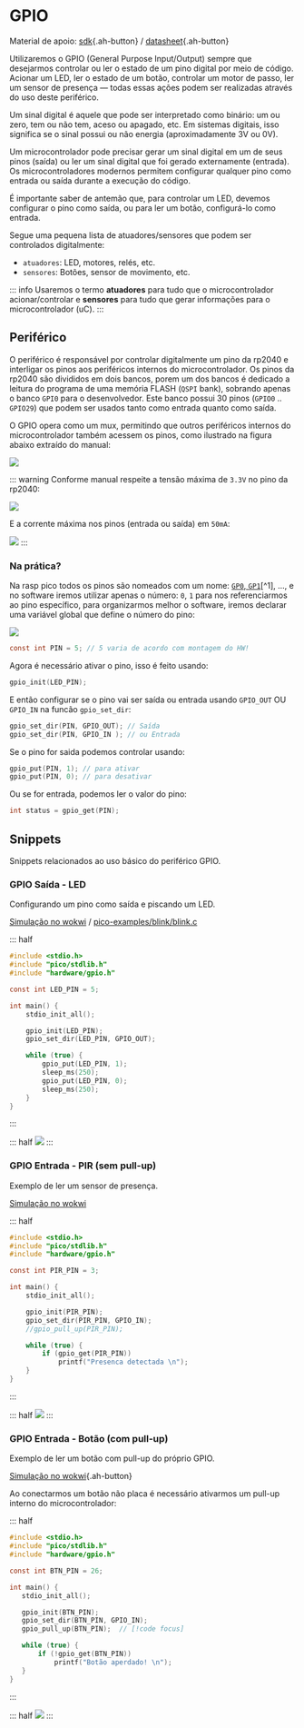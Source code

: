 #  GPIO 

Material de apoio: 
[sdk](https://www.raspberrypi.com/documentation/pico-sdk/hardware.html#hardware_gpio){.ah-button}
/
[datasheet]( https://datasheets.raspberrypi.com/rp2040/rp2040-datasheet.pdf#section_gpio){.ah-button}


Utilizaremos o GPIO (General Purpose Input/Output) sempre que desejarmos controlar ou ler o estado de um pino digital por meio de código. Acionar um LED, ler o estado de um botão, controlar um motor de passo, ler um sensor de presença — todas essas ações podem ser realizadas através do uso deste periférico.

Um sinal digital é aquele que pode ser interpretado como binário: um ou zero, tem ou não tem, aceso ou apagado, etc. Em sistemas digitais, isso significa se o sinal possui ou não energia (aproximadamente 3V ou 0V).

Um microcontrolador pode precisar gerar um sinal digital em um de seus pinos (saída) ou ler um sinal digital que foi gerado externamente (entrada). Os microcontroladores modernos permitem configurar qualquer pino como entrada ou saída durante a execução do código.

É importante saber de antemão que, para controlar um LED, devemos configurar o pino como saída, ou para ler um botão, configurá-lo como entrada.

Segue uma pequena lista de atuadores/sensores que podem ser controlados digitalmente:

- `atuadores`: LED, motores, relés, etc.
- `sensores`: Botões, sensor de movimento, etc.

::: info
Usaremos o termo **atuadores** para tudo que o microcontrolador acionar/controlar e **sensores** para tudo que gerar informações para o microcontrolador (uC).
:::

## Periférico

O periférico é responsável por controlar digitalmente um pino da rp2040 e interligar os pinos aos periféricos internos do microcontrolador. Os pinos da rp2040 são divididos em dois bancos, porem um dos bancos é dedicado a leitura do programa de uma memória FLASH (`QSPI` bank), sobrando apenas o banco `GPI0` para o desenvolvedor. Este banco possui 30 pinos (`GPIO0` .. `GPIO29`) que podem ser usados tanto como entrada quanto como saída.

O GPIO opera como um mux, permitindo que outros periféricos internos do microcontrolador também acessem os pinos, como ilustrado na figura abaixo extraído do manual:

![](imgs/gpio-logic.svg)

::: warning
Conforme manual respeite a tensão máxima de `3.3V` no pino da rp2040:

![](imgs/gpio-electrical.svg)

E a corrente máxima nos pinos (entrada ou saída) em `50mA`:

![](imgs/rp2040-ioh.svg)
:::

### Na prática?

Na rasp pico todos os pinos são nomeados com um nome: [`GP0`, `GP1`]()[^1], ..., e no software iremos utilizar apenas o número: `0`, `1` para nos referenciarmos ao pino específico, para organizarmos melhor o software, iremos declarar uma variável global que define o número do pino:

![]( https://www.raspberrypi.com/documentation/microcontrollers/images/picow-pinout.svg)

```c
const int PIN = 5; // 5 varia de acordo com montagem do HW!
```

Agora é necessário ativar o pino, isso é feito usando:

```c
gpio_init(LED_PIN);
```

E então configurar se o pino vai ser saída ou entrada usando `GPIO_OUT` OU `GPIO_IN` na funcão `gpio_set_dir`:

```c
gpio_set_dir(PIN, GPIO_OUT); // Saída
gpio_set_dir(PIN, GPIO_IN ); // ou Entrada
```

Se o pino for saida podemos controlar usando:

``` c
gpio_put(PIN, 1); // para ativar
gpio_put(PIN, 0); // para desativar
```

Ou se for entrada, podemos ler o valor do pino:

```c
int status = gpio_get(PIN);
```

## Snippets

Snippets relacionados ao uso básico do periférico GPIO.

### GPIO Saída - LED

Configurando um pino como saída e piscando um LED.

[Simulação no wokwi](https://wokwi.com/projects/382410862049780737)
/
[pico-examples/blink/blink.c](https://github.com/raspberrypi/pico-examples/blob/master/blink)


::: half
```c
#include <stdio.h>
#include "pico/stdlib.h"
#include "hardware/gpio.h"

const int LED_PIN = 5;

int main() {
    stdio_init_all();

    gpio_init(LED_PIN);
    gpio_set_dir(LED_PIN, GPIO_OUT);

    while (true) {
        gpio_put(LED_PIN, 1);
        sleep_ms(250);
        gpio_put(LED_PIN, 0);
        sleep_ms(250);
    }
}
```
:::

::: half
![](imgs/gpio-snippet-led.png)
:::


### GPIO Entrada - PIR (sem pull-up)

Exemplo de ler um sensor de presença.

[Simulação no wokwi](https://wokwi.com/projects/388537668851417089)

::: half
```c
#include <stdio.h>
#include "pico/stdlib.h"
#include "hardware/gpio.h"

const int PIR_PIN = 3; 

int main() {
    stdio_init_all();

    gpio_init(PIR_PIN);
    gpio_set_dir(PIR_PIN, GPIO_IN);
    //gpio_pull_up(PIR_PIN);

    while (true) {
        if (gpio_get(PIR_PIN))
            printf("Presenca detectada \n");
    }
}
```
:::

::: half
![](imgs/gpio-snippet-pir.png)
:::

    
### GPIO Entrada - Botão (com pull-up)

Exemplo de ler um botão com pull-up do próprio GPIO.

[Simulação no wokwi](https://wokwi.com/projects/382393931447496705){.ah-button}

Ao conectarmos um botão não placa é necessário ativarmos um pull-up interno do microcontrolador:

::: half

 ```c
#include <stdio.h>
#include "pico/stdlib.h"
#include "hardware/gpio.h"

const int BTN_PIN = 26; 

int main() {
    stdio_init_all();

    gpio_init(BTN_PIN);
    gpio_set_dir(BTN_PIN, GPIO_IN);
    gpio_pull_up(BTN_PIN);  // [!code focus]

    while (true) {
        if (!gpio_get(BTN_PIN))
            printf("Botão aperdado! \n");
    }
}
```
:::

::: half
![](imgs/gpio_snippet-btn.png)
:::


